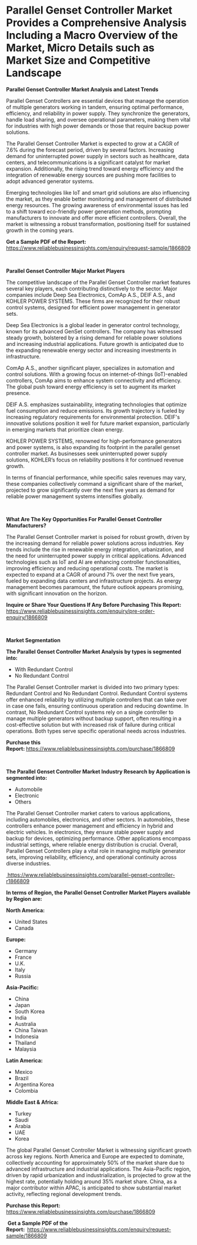 <p><h1>Parallel Genset Controller Market Provides a Comprehensive Analysis Including a Macro Overview of the Market, Micro Details such as Market Size and Competitive Landscape</h1></p><p><strong>Parallel Genset Controller Market Analysis and Latest Trends</strong></p>
<p><p>Parallel Genset Controllers are essential devices that manage the operation of multiple generators working in tandem, ensuring optimal performance, efficiency, and reliability in power supply. They synchronize the generators, handle load sharing, and oversee operational parameters, making them vital for industries with high power demands or those that require backup power solutions.</p><p>The Parallel Genset Controller Market is expected to grow at a CAGR of 7.6% during the forecast period, driven by several factors. Increasing demand for uninterrupted power supply in sectors such as healthcare, data centers, and telecommunications is a significant catalyst for market expansion. Additionally, the rising trend toward energy efficiency and the integration of renewable energy sources are pushing more facilities to adopt advanced generator systems.</p><p>Emerging technologies like IoT and smart grid solutions are also influencing the market, as they enable better monitoring and management of distributed energy resources. The growing awareness of environmental issues has led to a shift toward eco-friendly power generation methods, prompting manufacturers to innovate and offer more efficient controllers. Overall, the market is witnessing a robust transformation, positioning itself for sustained growth in the coming years.</p></p>
<p><strong>Get a Sample PDF of the Report:&nbsp;</strong> <a href="https://www.reliablebusinessinsights.com/enquiry/request-sample/1866809?utm_campaign=96&utm_medium=2&utm_source=Github&utm_content=ia&utm_term=15042025&utm_id=parallel-genset-controller">https://www.reliablebusinessinsights.com/enquiry/request-sample/1866809</a></p>
<p>&nbsp;</p>
<p><strong>Parallel Genset Controller Major Market Players</strong></p>
<p><p>The competitive landscape of the Parallel Genset Controller market features several key players, each contributing distinctively to the sector. Major companies include Deep Sea Electronics, ComAp A.S., DEIF A.S., and KOHLER POWER SYSTEMS. These firms are recognized for their robust control systems, designed for efficient power management in generator sets.</p><p>Deep Sea Electronics is a global leader in generator control technology, known for its advanced GenSet controllers. The company has witnessed steady growth, bolstered by a rising demand for reliable power solutions and increasing industrial applications. Future growth is anticipated due to the expanding renewable energy sector and increasing investments in infrastructure.</p><p>ComAp A.S., another significant player, specializes in automation and control solutions. With a growing focus on internet-of-things (IoT)-enabled controllers, ComAp aims to enhance system connectivity and efficiency. The global push toward energy efficiency is set to augment its market presence.</p><p>DEIF A.S. emphasizes sustainability, integrating technologies that optimize fuel consumption and reduce emissions. Its growth trajectory is fueled by increasing regulatory requirements for environmental protection. DEIF's innovative solutions position it well for future market expansion, particularly in emerging markets that prioritize clean energy.</p><p>KOHLER POWER SYSTEMS, renowned for high-performance generators and power systems, is also expanding its footprint in the parallel genset controller market. As businesses seek uninterrupted power supply solutions, KOHLER’s focus on reliability positions it for continued revenue growth.</p><p>In terms of financial performance, while specific sales revenues may vary, these companies collectively command a significant share of the market, projected to grow significantly over the next five years as demand for reliable power management systems intensifies globally.</p></p>
<p>&nbsp;</p>
<p><strong>What Are The Key Opportunities For Parallel Genset Controller Manufacturers?</strong></p>
<p><p>The Parallel Genset Controller market is poised for robust growth, driven by the increasing demand for reliable power solutions across industries. Key trends include the rise in renewable energy integration, urbanization, and the need for uninterrupted power supply in critical applications. Advanced technologies such as IoT and AI are enhancing controller functionalities, improving efficiency and reducing operational costs. The market is expected to expand at a CAGR of around 7% over the next five years, fueled by expanding data centers and infrastructure projects. As energy management becomes paramount, the future outlook appears promising, with significant innovation on the horizon.</p></p>
<p><strong>Inquire or Share Your Questions If Any Before Purchasing This Report:</strong> <a href="https://www.reliablebusinessinsights.com/enquiry/pre-order-enquiry/1866809?utm_campaign=96&utm_medium=2&utm_source=Github&utm_content=ia&utm_term=15042025&utm_id=parallel-genset-controller">https://www.reliablebusinessinsights.com/enquiry/pre-order-enquiry/1866809</a></p>
<p>&nbsp;</p>
<p><strong>Market Segmentation</strong></p>
<p><strong>The Parallel Genset Controller Market Analysis by types is segmented into:</strong></p>
<p><ul><li>With Redundant Control</li><li>No Redundant Control</li></ul></p>
<p><p>The Parallel Genset Controller market is divided into two primary types: Redundant Control and No Redundant Control. Redundant Control systems offer enhanced reliability by utilizing multiple controllers that can take over in case one fails, ensuring continuous operation and reducing downtime. In contrast, No Redundant Control systems rely on a single controller to manage multiple generators without backup support, often resulting in a cost-effective solution but with increased risk of failure during critical operations. Both types serve specific operational needs across industries.</p></p>
<p><strong>Purchase this Report:&nbsp;</strong><a href="https://www.reliablebusinessinsights.com/purchase/1866809?utm_campaign=96&utm_medium=2&utm_source=Github&utm_content=ia&utm_term=15042025&utm_id=parallel-genset-controller">https://www.reliablebusinessinsights.com/purchase/1866809</a></p>
<p>&nbsp;</p>
<p><strong>The Parallel Genset Controller Market Industry Research by Application is segmented into:</strong></p>
<p><ul><li>Automobile</li><li>Electronic</li><li>Others</li></ul></p>
<p><p>The Parallel Genset Controller market caters to various applications, including automobiles, electronics, and other sectors. In automobiles, these controllers enhance power management and efficiency in hybrid and electric vehicles. In electronics, they ensure stable power supply and backup for devices, optimizing performance. Other applications encompass industrial settings, where reliable energy distribution is crucial. Overall, Parallel Genset Controllers play a vital role in managing multiple generator sets, improving reliability, efficiency, and operational continuity across diverse industries.</p></p>
<p><a href="https://www.reliablebusinessinsights.com/parallel-genset-controller-r1866809?utm_campaign=96&utm_medium=2&utm_source=Github&utm_content=ia&utm_term=15042025&utm_id=parallel-genset-controller">&nbsp;https://www.reliablebusinessinsights.com/parallel-genset-controller-r1866809</a></p>
<p><strong>In terms of Region, the Parallel Genset Controller Market Players available by Region are:</strong></p>
<p>
    <p> <strong> North America: </strong>
        <ul>
            <li>United States</li>
            <li>Canada</li>
        </ul>
        </p> 
    <p> <strong> Europe: </strong>
        <ul>
            <li>Germany</li>
            <li>France</li>
            <li>U.K.</li>
            <li>Italy</li>
            <li>Russia</li>
        </ul>
        </p> 
    <p> <strong> Asia-Pacific: </strong>
        <ul>
            <li>China</li>
            <li>Japan</li>
            <li>South Korea</li>
            <li>India</li>
            <li>Australia</li>
            <li>China Taiwan</li>
            <li>Indonesia</li>
            <li>Thailand</li>
            <li>Malaysia</li>
        </ul>
        </p> 
    <p> <strong> Latin America: </strong>
        <ul>
            <li>Mexico</li>
            <li>Brazil</li>
            <li>Argentina Korea</li>
            <li>Colombia</li>
        </ul>
        </p> 
    <p> <strong> Middle East & Africa: </strong>
        <ul>
            <li>Turkey</li>
            <li>Saudi</li>
            <li>Arabia</li>
            <li>UAE</li>
            <li>Korea</li>
        </ul>
    </p>
    </p>
<p><p>The global Parallel Genset Controller Market is witnessing significant growth across key regions. North America and Europe are expected to dominate, collectively accounting for approximately 50% of the market share due to advanced infrastructure and industrial applications. The Asia-Pacific region, driven by rapid urbanization and industrialization, is projected to grow at the highest rate, potentially holding around 35% market share. China, as a major contributor within APAC, is anticipated to show substantial market activity, reflecting regional development trends.</p></p>
<p><strong>Purchase this Report: </strong><a href="https://www.reliablebusinessinsights.com/purchase/1866809?utm_campaign=96&utm_medium=2&utm_source=Github&utm_content=ia&utm_term=15042025&utm_id=parallel-genset-controller">https://www.reliablebusinessinsights.com/purchase/1866809</a></p>
<p>&nbsp;<strong>Get a Sample PDF of the Report:&nbsp;&nbsp;</strong><a href="https://www.reliablebusinessinsights.com/enquiry/request-sample/1866809?utm_campaign=96&utm_medium=2&utm_source=Github&utm_content=ia&utm_term=15042025&utm_id=parallel-genset-controller">https://www.reliablebusinessinsights.com/enquiry/request-sample/1866809</a></p>
<p><strong></strong></p>
<p><p></p><p></p><p></p></p>